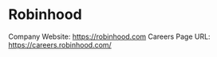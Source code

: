 # Robinhood

Company Website: https://robinhood.com
Careers Page URL: https://careers.robinhood.com/